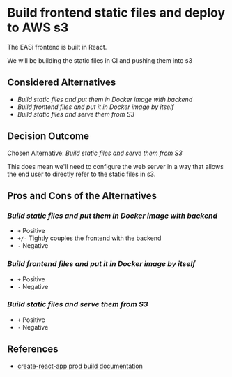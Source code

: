 # Build frontend static files and deploy to AWS s3

The EASi frontend is built in React.

We will be building the static files in CI and pushing
them into s3

## Considered Alternatives

* *Build static files and put them in Docker image with backend*
* *Build frontend files and put it in Docker image by itself*
* *Build static files and serve them from S3*

## Decision Outcome

Chosen Alternative: *Build static files and serve them from S3*

This does mean we'll need to configure the web server in a
way that allows the end user to directly refer to the static
files in s3.

## Pros and Cons of the Alternatives

### *Build static files and put them in Docker image with backend*

* `+` Positive
* `+/-` Tightly couples the frontend with the backend
* `-` Negative

### *Build frontend files and put it in Docker image by itself*

* `+` Positive
* `-` Negative

### *Build static files and serve them from S3*

* `+` Positive
* `-` Negative

## References

* [create-react-app prod build documentation](https://create-react-app.dev/docs/production-build/#static-file-caching)
